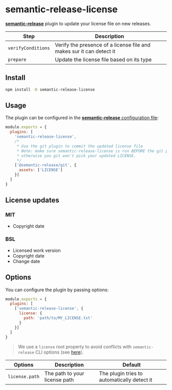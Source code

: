 # semantic-release-license

[**semantic-release**](https://github.com/semantic-release/semantic-release) plugin to update your license file on new releases.

| Step | Description |
|--------------------|--------------------------------------------|
| `verifyConditions` | Verify the presence of a license file and makes sur it can detect it |
| `prepare`          | Update the license file based on its type |

## Install

```bash
npm install -D semantic-release-license
```

## Usage

The plugin can be configured in the [**semantic-release** configuration file](https://github.com/semantic-release/semantic-release/blob/master/docs/usage/configuration.md#configuration):

```js
module.exports = {
  plugins: [
    'semantic-release-license',
    /*
     * Use the git plugin to commit the updated license file
     * Note: make sure semantic-release-license is run BEFORE the git plugin
     * otherwise you git won't pick your updated LICENSE.
     */
    ['@semantic-release/git', {
      assets: ['LICENSE']
    }]
  ]
}
```

## License updates

### MIT

- Copyright date

### BSL

- Licensed work version
- Copyright date
- Change date

## Options

You can configure the plugin by passing options:

```js
module.exports = {
  plugins: [
    ['semantic-release-license', {
      license: {
        path: 'path/to/MY_LICENSE.txt'
      }
    }]
  ]
}
```

> We use a `license` root property to avoid conflicts with `semantic-release` CLI options (see [here](https://github.com/semantic-release/semantic-release/issues/1696)).

| Options | Description | Default |
|---------|-------------|---------|
| `license.path` | The path to your license path | The plugin tries to automatically detect it |
